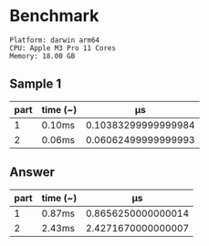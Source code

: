 # Benchmark

```
Platform: darwin arm64
CPU: Apple M3 Pro 11 Cores
Memory: 18.00 GB
```

## Sample 1

| part | time (~) | μs                  |
| ---- | -------- | ------------------- |
| 1    | 0.10ms   | 0.10383299999999984 |
| 2    | 0.06ms   | 0.06062499999999993 |

## Answer

| part | time (~) | μs                 |
| ---- | -------- | ------------------ |
| 1    | 0.87ms   | 0.8656250000000014 |
| 2    | 2.43ms   | 2.4271670000000007 |
